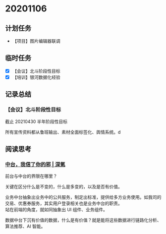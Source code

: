 # 20201106

## 计划任务

- 【项目】图片编辑器联调

## 临时任务

- [x] 【会议】北斗阶段性目标
- [x] 【培训】银河数据化经验

## 记录总结

### 【会议】北斗阶段性目标

截止 20210430 半年阶段性目标

所有宣传资料都从鲁班输出、素材全面标签化、舆情系统。d

## 阅读思考

### [中台，我信了你的邪 | 深氪](https://36kr.com/p/1725013082113)

前台与中台的界限在哪里？

关键在区分什么是不变的，什么是多变的，以及是否有价值。

业务中台抽象出业务中的公共服务，制定出标准，提供给多方业务使用。如我司的交易、优惠券服务，其实用户登录相关也是业务中台的职责。  
站在前端的角度，就如同抽象出 UI 组件、业务组件。

数据中台下沉有价值的数据，什么是有价值？就是能将这些数据进行链路化分析、算法推荐、AI 智能。
